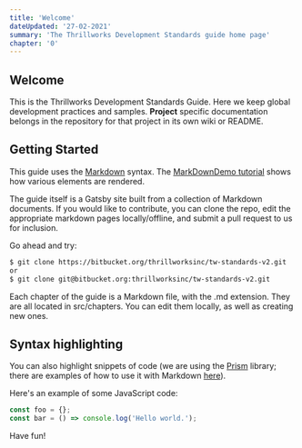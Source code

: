 ```yaml
---
title: 'Welcome'
dateUpdated: '27-02-2021'
summary: 'The Thrillworks Development Standards guide home page'
chapter: '0'
---
```

## Welcome

This is the Thrillworks Development Standards Guide. Here we keep global development practices and samples. **Project** specific documentation belongs in the repository for that project in its own wiki or README.

## Getting Started

This guide uses the [Markdown](http://daringfireball.net/projects/markdown/) syntax. The [MarkDownDemo tutorial](https://bitbucket.org/tutorials/markdowndemo) shows how various elements are rendered. 

The guide itself is a Gatsby site built from a collection of Markdown documents. If you would like to contribute, you can clone the repo, edit the appropriate markdown pages locally/offline, and submit a pull request to us for inclusion. 

Go ahead and try:

```bash
$ git clone https://bitbucket.org/thrillworksinc/tw-standards-v2.git
or
$ git clone git@bitbucket.org:thrillworksinc/tw-standards-v2.git
```

Each chapter of the guide is a Markdown file, with the .md extension. They are all located in src/chapters. You can edit them locally, as well as creating new ones.

## Syntax highlighting


You can also highlight snippets of code (we are using the [Prism][] library; there are examples of how to use it with Markdown [here][]).

[Prism]: https://prismjs.com/

[here]: https://www.gatsbyjs.com/plugins/gatsby-remark-prismjs/#usage-in-markdown


Here's an example of some JavaScript code:

```js
const foo = {};
const bar = () => console.log('Hello world.');
```

Have fun!